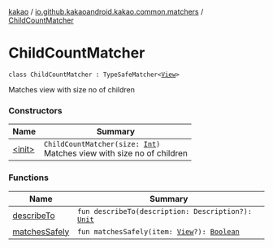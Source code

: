 [kakao](../../index.md) / [io.github.kakaoandroid.kakao.common.matchers](../index.md) / [ChildCountMatcher](./index.md)

# ChildCountMatcher

`class ChildCountMatcher : TypeSafeMatcher<`[`View`](https://developer.android.com/reference/android/view/View.html)`>`

Matches view with size no of children

### Constructors

| Name | Summary |
|---|---|
| [&lt;init&gt;](-init-.md) | `ChildCountMatcher(size: `[`Int`](https://kotlinlang.org/api/latest/jvm/stdlib/kotlin/-int/index.html)`)`<br>Matches view with size no of children |

### Functions

| Name | Summary |
|---|---|
| [describeTo](describe-to.md) | `fun describeTo(description: Description?): `[`Unit`](https://kotlinlang.org/api/latest/jvm/stdlib/kotlin/-unit/index.html) |
| [matchesSafely](matches-safely.md) | `fun matchesSafely(item: `[`View`](https://developer.android.com/reference/android/view/View.html)`?): `[`Boolean`](https://kotlinlang.org/api/latest/jvm/stdlib/kotlin/-boolean/index.html) |
